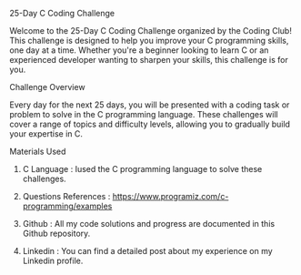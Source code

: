 25-Day C Coding Challenge

Welcome to the 25-Day C Coding Challenge organized by the Coding Club! This challenge is designed to help you improve your C programming skills, one day at a time. Whether you're a beginner looking to learn C or an experienced developer wanting to sharpen your skills, this challenge is for you.

Challenge Overview

Every day for the next 25 days, you will be presented with a coding task or problem to solve in the C programming language. These challenges will cover a range of topics and difficulty levels, allowing you to gradually build your expertise in C.

Materials Used

1. C Language : Iused the C programming language to solve these challenges.

2. Questions References : https://www.programiz.com/c-programming/examples

3. Github : All my code solutions and progress are documented in this Github repository.

4. Linkedin : You can find a detailed post about my experience on my Linkedin profile.
